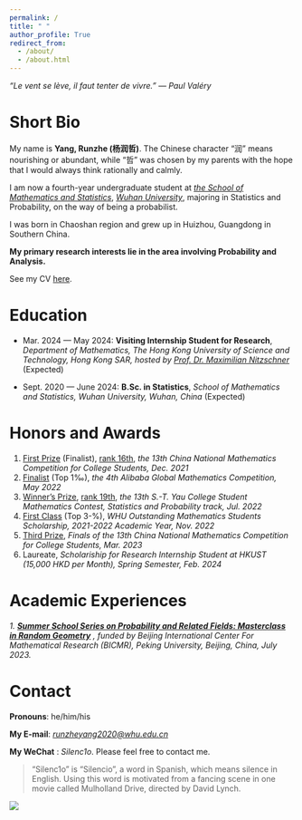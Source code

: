 ```yaml
---
permalink: /
title: " "
author_profile: True
redirect_from: 
  - /about/
  - /about.html
---
```


*“Le vent se lève, il faut tenter de vivre.” ― Paul Valéry*

Short Bio
===

My name is **Yang, Runzhe (杨润哲)**. The Chinese character “润” means nourishing or abundant, while “哲” was chosen by my parents with the hope that I would always think rationally and calmly.

I am now a fourth-year undergraduate student at *[the School of Mathematics and Statistics](http://maths.whu.edu.cn/Englishversion/index.htm)*, *[Wuhan University](https://en.whu.edu.cn/)*, majoring in Statistics and Probability, on the way of being a probabilist.

I was born in Chaoshan region and grew up in Huizhou, Guangdong in Southern China.

**My primary research interests lie in the area involving Probability and Analysis.**

See my CV [here](../files/cv.pdf).

Education
===

- Mar. 2024 — May 2024: **Visiting Internship Student for Research**, *Department of Mathematics, The Hong Kong University of Science and Technology, Hong Kong SAR, hosted by [Prof. Dr. Maximilian Nitzschner](https://www.math.hkust.edu.hk/~mnitzschner/)* (Expected)

- Sept. 2020 — June 2024: **B.Sc. in Statistics**, *School of Mathematics and Statistics, Wuhan University, Wuhan, China* (Expected)

Honors and Awards
===

1. [First Prize](../files/awards/CMC.jpg) (Finalist), [rank 16th](../files/awards/cmcrank.pdf), *the 13th China National Mathematics Competition for College Students, Dec. 2021*
2. [Finalist](https://damo.alibaba.com/events/32023091716949315290182565?language=en) (Top 1‰), *the 4th Alibaba Global Mathematics Competition, May 2022*
3. [Winner’s Prize](../files/awards/Yau-contest.jpg), [rank 19th](http://www.yau-contest.com/uploads/file/20220804/20220804000607_65581.pdf), *the 13th S.-T. Yau College Student Mathematics Contest, Statistics and Probability track, Jul. 2022*
4. [First Class](http://maths.whu.edu.cn/info/1197/18654.htm) (Top 3-%), *WHU Outstanding Mathematics Students Scholarship, 2021-2022 Academic Year, Nov. 2022*
5. [Third Prize](../files/awards/CMC2.jpg), *Finals of the 13th China National Mathematics Competition for College Students, Mar. 2023*
6. Laureate, *Scholariship for Research Internship Student at HKUST (15,000 HKD per Month), Spring Semester, Feb. 2024*

Academic Experiences
===

*1. **[Summer School Series on Probability and Related Fields: Masterclass in Random Geometry](https://bicmr.pku.edu.cn/content/show/17-2928.html?catid=KiQhKyYs)** , funded by Beijing International Center For Mathematical Research (BICMR), Peking University, Beijing, China, July 2023.*

Contact
===

**Pronouns**: he/him/his

**My E-mail**: *runzheyang2020@whu.edu.cn*

**My WeChat** : *Silenc1o*. Please feel free to contact me.

> “Silenc1o” is “Silencio”, a word in Spanish, which means silence in English. Using this word is motivated from a fancing scene in one movie called Mulholland Drive, directed by David Lynch.

<a href='https://clustrmaps.com/site/1bvf5'  title='Visit tracker'><img src='//clustrmaps.com/map_v2.png?cl=ffffff&w=70&t=n&d=RjSLE6Qs1sYxpYNHy1GLYhM5L0JIdHwXcQNSgaPTNRg&co=ffffff'/></a>

<br>
<br>

